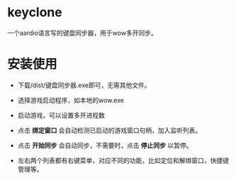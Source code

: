 # keyclone
一个aardio语言写的键盘同步器，用于wow多开同步。

# 安装使用

- 下载/dist/键盘同步器.exe即可，无需其他文件。

- 选择游戏启动程序，如本地的wow.exe

- 启动游戏，可以设置多开进程数

- 点击 **绑定窗口** 会自动检测已启动的游戏窗口句柄，加入监听列表。

- 点击 **开始同步** 会自动同步，不需要时，点击 **停止同步** 以暂停。

- 左右两个列表都有右键菜单，对应不同的功能，比如定位和解绑窗口，快捷键管理等。
